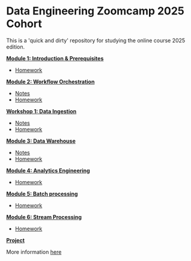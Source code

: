 # Data Engineering Zoomcamp 2025 Cohort

This is a 'quick and dirty' repository for studying the online course 2025 edition.

[**Module 1: Introduction & Prerequisites**](01-docker-terraform/)

* [Homework](01-docker-terraform/homework.md)


[**Module 2: Workflow Orchestration**](02-workflow-orchestration)

* [Notes](02-workflow-orchestration/README.md)
* [Homework](02-workflow-orchestration/homework.md)


[**Workshop 1: Data Ingestion**](workshops/dlt.md)

* [Notes](workshops/dlt/README.md)
* [Homework](workshops/dlt/dlt_homework.md)


[**Module 3: Data Warehouse**](03-data-warehouse)

* [Notes](03-data-warehouse/README.md)
* [Homework](03-data-warehouse/homework.md)


[**Module 4: Analytics Engineering**](04-analytics-engineering/)

* [Homework](04-analytics-engineering/homework.md)


[**Module 5: Batch processing**](05-batch/)

* [Homework](05-batch/homework.md)


[**Module 6: Stream Processing**](06-streaming)

* [Homework](06-streaming/homework.md)


[**Project**](project.md)

More information [here](project.md)
